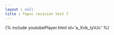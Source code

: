 ```yaml
---
layout : null
title : Tnpsc revision test 7
---
```






{% include youtubePlayer.html id='a_Xvb_lyVJc' %}
